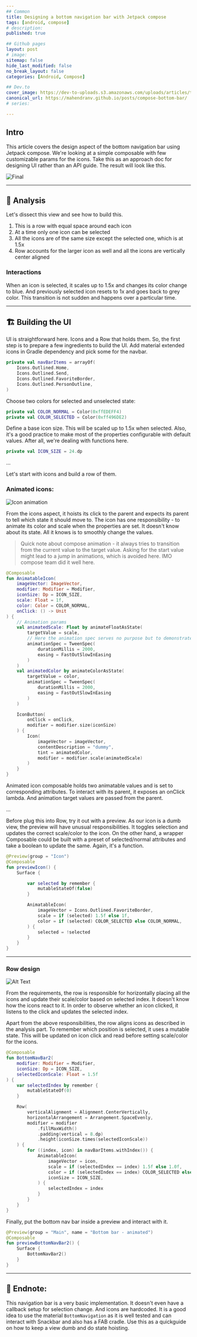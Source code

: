 ```yaml
---
## Common
title: Designing a bottom navigation bar with Jetpack compose
tags: [android, compose]
# description: 
published: true

## Github pages
layout: post
# image: 
sitemap: false
hide_last_modified: false
no_break_layout: false
categories: [Android, Compose]

## Dev.to
cover_image: https://dev-to-uploads.s3.amazonaws.com/uploads/articles/ty8isvlu9e1d7v3ptjm9.png
canonical_url: https://mahendranv.github.io/posts/compose-bottom-bar/
# series:

---
```


## Intro

This article covers the design aspect of the bottom navigation bar using Jetpack compose. We're looking at a simple composable with few customizable params for the icons. Take this as an approach doc for designing UI rather than an API guide. The result will look like this.

![Final](https://dev-to-uploads.s3.amazonaws.com/uploads/articles/2dku2am921cqdw5nmj0s.gif)

---

## 📐 Analysis
Let's dissect this view and see how to build this. 

1. This is a row with equal space around each icon
2. At a time only one icon can be selected
3. All the icons are of the same size except the selected one, which is at 1.5x
4. Row accounts for the larger icon as well and all the icons are vertically center aligned

### Interactions
When an icon is selected, it scales up to 1.5x and changes its color change to blue. And previously selected icon resets to 1x and goes back to grey color. This transition is not sudden and happens over a particular time.

---

## 🏗️ Building the UI

UI is straightforward here. Icons and a Row that holds them. So, the first step is to prepare a few ingredients to build the UI. Add material extended icons in Gradle dependency and pick some for the navbar.

```kotlin
private val navBarItems = arrayOf(
    Icons.Outlined.Home,
    Icons.Outlined.Send,
    Icons.Outlined.FavoriteBorder,
    Icons.Outlined.PersonOutline,
)
```

Choose two colors for selected and unselected state:

```kotlin
private val COLOR_NORMAL = Color(0xffEDEFF4)
private val COLOR_SELECTED = Color(0xff496DE2)
```

Define a base icon size. This will be scaled up to 1.5x when selected. Also, it's a good practice to make most of the properties configurable with default values. After all, we're dealing with functions here.

```kotlin
private val ICON_SIZE = 24.dp
```

...

Let's start with icons and build a row of them.

### Animated icons:

![Icon animation](https://dev-to-uploads.s3.amazonaws.com/uploads/articles/9unw3efj3p7wj3tyqkcz.gif)

From the icons aspect, it hoists its click to the parent and expects its parent to tell which state it should move to. The icon has one responsibility - to animate its color and scale when the properties are set. It doesn't know about its state. All it knows is to smoothly change the values.

> Quick note about compose animation - it always tries to transition from the current value to the target value. Asking for the start value might lead to a jump in animations, which is avoided here. IMO compose team did it well here.

```kotlin
@Composable
fun AnimatableIcon(
    imageVector: ImageVector,
    modifier: Modifier = Modifier,
    iconSize: Dp = ICON_SIZE,
    scale: Float = 1f,
    color: Color = COLOR_NORMAL,
    onClick: () -> Unit
) {
    // Animation params
    val animatedScale: Float by animateFloatAsState(
        targetValue = scale,
        // Here the animation spec serves no purpose but to demonstrate in slow speed.
        animationSpec = TweenSpec(
            durationMillis = 2000,
            easing = FastOutSlowInEasing
        )
    )
    val animatedColor by animateColorAsState(
        targetValue = color,
        animationSpec = TweenSpec(
            durationMillis = 2000,
            easing = FastOutSlowInEasing
        )
    )

    IconButton(
        onClick = onClick,
        modifier = modifier.size(iconSize)
    ) {
        Icon(
            imageVector = imageVector,
            contentDescription = "dummy",
            tint = animatedColor,
            modifier = modifier.scale(animatedScale)
        )
    }
}
```

Animated icon composable holds two animatable values and is set to corresponding attributes. To interact with its parent, it exposes an onClick lambda. And animation target values are passed from the parent.

...

Before plug this into Row, try it out with a preview. As our icon is a dumb view, the preview will have unusual responsibilities. It toggles selection and updates the correct scale/color to the icon. On the other hand, a wrapper Composable could be built with a preset of selected/normal attributes and take a boolean to update the same. Again, it's a function.

```kotlin
@Preview(group = "Icon")
@Composable
fun previewIcon() {
    Surface {

        var selected by remember {
            mutableStateOf(false)
        }

        AnimatableIcon(
            imageVector = Icons.Outlined.FavoriteBorder,
            scale = if (selected) 1.5f else 1f,
            color = if (selected) COLOR_SELECTED else COLOR_NORMAL,
        ) {
            selected = !selected
        }
    }
}
```

---

### Row design

![Alt Text](https://dev-to-uploads.s3.amazonaws.com/uploads/articles/wyhly65vqrc83h16cxo4.gif)

From the requirements, the row is responsible for horizontally placing all the icons and update their scale/color based on selected index. It doesn't know how the icons react to it. In order to observe whether an icon clicked, it listens to the click and updates the selected index.

Apart from the above responsibilities, the row aligns icons as described in the analysis part. To remember which position is selected, it uses a mutable state. This will be updated on icon click and read before setting scale/color for the icons.


```kotlin
@Composable
fun BottomNavBar2(
    modifier: Modifier = Modifier,
    iconSize: Dp = ICON_SIZE,
    selectedIconScale: Float = 1.5f
) {
    var selectedIndex by remember {
        mutableStateOf(0)
    }

    Row(
        verticalAlignment = Alignment.CenterVertically,
        horizontalArrangement = Arrangement.SpaceEvenly,
        modifier = modifier
            .fillMaxWidth()
            .padding(vertical = 8.dp)
            .height(iconSize.times(selectedIconScale))
    ) {
        for ((index, icon) in navBarItems.withIndex()) {
            AnimatableIcon(
                imageVector = icon,
                scale = if (selectedIndex == index) 1.5f else 1.0f,
                color = if (selectedIndex == index) COLOR_SELECTED else COLOR_NORMAL,
                iconSize = ICON_SIZE,
            ) {
                selectedIndex = index
            }
        }
    }
}

```
Finally, put the bottom nav bar inside a preview and interact with it.

```kotlin
@Preview(group = "Main", name = "Bottom bar - animated")
@Composable
fun previewBottomNavBar2() {
    Surface {
        BottomNavBar2()
    }
}
```

---

## 📖 Endnote:

This navigation bar is a very basic implementation. It doesn't even have a callback setup for selection change. And icons are hardcoded. It is a good idea to use the material `BottomNavigation` as it is well tested and can interact with Snackbar and also has a FAB cradle. Use this as a quickguide on how to keep a view dumb and do state hoisting.
